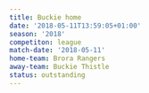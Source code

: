```yaml
---
title: Buckie home
date: '2018-05-11T13:59:05+01:00'
season: '2018'
competiton: league
match-date: '2018-05-11'
home-team: Brora Rangers
away-team: Buckie Thistle
status: outstanding
---
```


